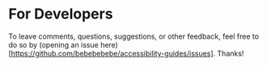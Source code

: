 # For Developers

To leave comments, questions, suggestions, or other feedback, feel free to do so by (opening an issue here)[https://github.com/bebebebebe/accessibility-guides/issues]. Thanks!